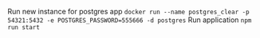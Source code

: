 Run new instance for postgres app
```docker run --name postgres_clear -p 54321:5432 -e POSTGRES_PASSWORD=555666 -d postgres```
Run application 
```npm run start```
